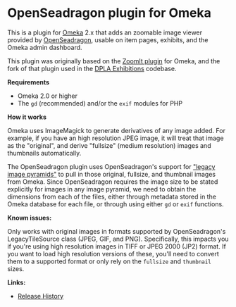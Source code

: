 OpenSeadragon plugin for Omeka
===

This is a plugin for [Omeka](http://omeka.org/) 2.x that adds an zoomable
image viewer provided by [OpenSeadragon](http://openseadragon.github.io),
usable on item pages, exhibits, and the Omeka admin dashboard.

This plugin was originally based on the [ZoomIt plugin](https://github.com/omeka/plugin-Zoomit)
for Omeka, and the fork of that plugin used in the
[DPLA Exhibitions](https://github.com/dpla/exhibitions) codebase.

**Requirements**

* Omeka 2.0 or higher
* The `gd` (recommended) and/or the `exif` modules for PHP

**How it works**

Omeka uses ImageMagick to generate derivatives of any image added. For
example, if you have an high resolution JPEG image, it will treat that image
as the "original", and derive "fullsize" (medium resolution) images and
thumbnails automatically.

The OpenSeadragon plugin uses OpenSeadragon's support for
["legacy image pyramids"](http://openseadragon.github.io/examples/tilesource-legacy/)
to pull in those original, fullsize, and thumbnail images from Omeka. Since
OpenSeadragon requires the image size to be stated explicitly for images in
any image pyramid, we need to obtain the dimensions from each of the files,
either through metadata stored in the Omeka database for each file, or through
using either `gd` or `exif` functions.

**Known issues:**

Only works with original images in formats supported by OpenSeadragon's
LegacyTileSource class (JPEG, GIF, and PNG). Specifically, this impacts you
if you're using high resolution images in TIFF or JPEG 2000 (JP2) format.
If you want to load high resolution versions of these, you'll need to convert
them to a supported format or only rely on the `fullsize` and `thumbnail`
sizes.

**Links:**

* [Release History](https://github.com/dpla/omeka-OpenSeadragon/wiki/Release-History)